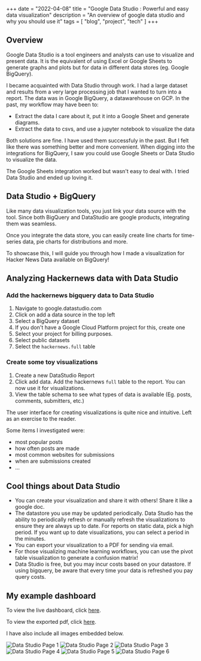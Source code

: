 +++
date = "2022-04-08"
title = "Google Data Studio : Powerful and easy data visualization"
description = "An overview of google data studio and why you should use it"
tags = [
  "blog",
  "project",
  "tech"
]
+++

## Overview

Google Data Studio is a tool engineers and analysts can use to visualize and
present data.  It is the equivalent of using Excel or Google Sheets to generate
graphs and plots but for data in different data stores (eg. Google BigQuery).

I became acquainted with Data Studio through work. I had a large dataset and results from
a very large processing job that I wanted to turn into a report. The data was in
Google BigQuery, a datawarehouse on GCP. In the past, my workflow may have been
to:

- Extract the data I care about it, put it into a Google Sheet and generate
  diagrams.
- Extract the data to csvs, and use a jupyter notebook to visualize the data

Both solutions are fine. I have used them successfuly in the past. But I felt
like there was something better and more convenient. When digging into the
integrations for BigQuery, I saw you could use Google Sheets or Data Studio to
visualize the data.

The Google Sheets integration worked but wasn't easy to deal with. I tried Data
Studio and ended up loving it.

## Data Studio + BigQuery

Like many data visualization tools, you just link your data source with the
tool. Since both BigQuery and DataStudio are google products, integrating them
was seamless.

Once you integrate the data store, you can easily create line charts for
time-series data, pie charts for distributions and more.

To showcase this, I will guide you through how I made a visualization for Hacker
News Data available on BigQuery!

## Analyzing Hackernews data with Data Studio

### Add the hackernews bigquery data to Data Studio

1. Navigate to google.datastudio.com
2. Click on add a data source in the top left
3. Select a BigQuery dataset
4. If you don't have a Google Cloud Platform project for this, create one
5. Select your project for billing purposes.
6. Select public datasets
7. Select the `hackernews.full` table

### Create some toy visualizations

1. Create a new DataStudio Report
2. Click add data. Add the hackernews `full` table to the report. You can now
   use it for visualizations.
3. View the table schema to see what types of data is available (Eg. posts,
   comments, submitters, etc.)

The user interface for creating visualizations is quite nice and intuitive. Left
as an exercise to the reader.

Some items I investigated were:

- most popular posts
- how often posts are made
- most common websites for submissions
- when are submissions created
- ...

## Cool things about Data Studio

- You can create your visualization and share it with others! Share it like a
  google doc.
- The datastore you use may be updated periodically. Data Studio has the ability
  to periodically refresh or manually refresh the visualizations to ensure they
  are always up to date. For reports on static data, pick a high period. If you
  want up to date visualizations, you can select a period in the minutes.
- You can export your visualization to a PDF for sending via email.
- For those visualizing machine learning workflows, you can use the pivot table
  visualization to generate a confusion matrix!
- Data Studio is free, but you may incur costs based on your datastore. If using
  bigquery, be aware that every time your data is refreshed you pay query costs.

## My example dashboard

To view the live dashboard, click
[here](https://datastudio.google.com/reporting/d8ccd17f-26cf-4f48-9cf2-b23f45a88c8f).

To view the exported pdf, click [here](/images/data-studio-hackernews.pdf).

I have also include all images embedded below.

![Data Studio Page 1](/images/data-studio-hackernews.pdf-0.png)
![Data Studio Page 2](/images/data-studio-hackernews.pdf-1.png)
![Data Studio Page 3](/images/data-studio-hackernews.pdf-2.png)
![Data Studio Page 4](/images/data-studio-hackernews.pdf-3.png)
![Data Studio Page 5](/images/data-studio-hackernews.pdf-4.png)
![Data Studio Page 6](/images/data-studio-hackernews.pdf-5.png)
